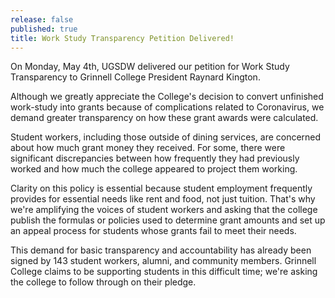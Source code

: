 ```yaml
---
release: false
published: true
title: Work Study Transparency Petition Delivered!
---
```

On Monday, May 4th, UGSDW delivered our petition for Work Study Transparency to Grinnell College President Raynard Kington. 

Although we greatly appreciate the College's decision to convert unfinished work-study into grants because of complications related to Coronavirus, we demand greater transparency on how these grant awards were calculated. 

Student workers, including those outside of dining services, are concerned about how much grant money they received. For some, there were significant discrepancies between how frequently they had previously worked and how much the college appeared to project them working. 

Clarity on this policy is essential because student employment frequently provides for essential needs like rent and food, not just tuition. That's why we're amplifying the voices of student workers and asking that the college publish the formulas or policies used to determine grant amounts and set up an appeal process for students whose grants fail to meet their needs.


This demand for basic transparency and accountability has already been signed by 143 student workers, alumni, and community members. Grinnell College claims to be supporting students in this difficult time; we're asking the college to follow through on their pledge.
